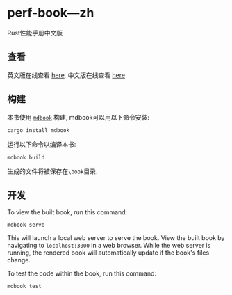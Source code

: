 # perf-book—zh

Rust性能手册中文版

## 查看

英文版在线查看 [here](https://nnethercote.github.io/perf-book/).
中文版在线查看 [here](https://poly000.github.io/perf-book-zh/)

## 构建

本书使用 [`mdbook`](https://github.com/rust-lang/mdBook) 构建, mdbook可以用以下命令安装:
```
cargo install mdbook
```
运行以下命令以编译本书:
```
mdbook build
```
生成的文件将被保存在`\book`目录.

## 开发

To view the built book, run this command:
```
mdbook serve
```
This will launch a local web server to serve the book. View the built book by
navigating to `localhost:3000` in a web browser. While the web server is
running, the rendered book will automatically update if the book's files
change.

To test the code within the book, run this command:
```
mdbook test
```

